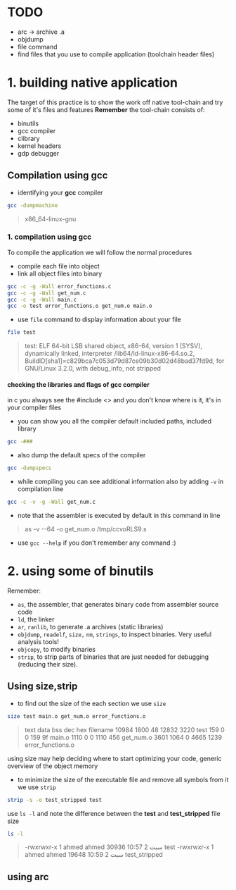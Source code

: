 # TODO 

- arc -> archive .a 
- objdump 
- file command
- find files that you use to compile application (toolchain header files)

# 1. building native application 

The target of this practice is to show the work off native tool-chain and try some of it's files and features
**Remember** the tool-chain consists of:

- binutils
- gcc compiler
- clibrary
- kernel headers
- gdp debugger

## Compilation using gcc

- identifying your **gcc** compiler

```sh
gcc -dumpmachine
```
>  x86_64-linux-gnu



### 1. compilation using gcc 

To compile the application we will follow the normal procedures
- compile each file into object
- link all object files into binary 

```sh
gcc -c -g -Wall error_functions.c 
gcc -c -g -Wall get_num.c 
gcc -c -g -Wall main.c 
gcc -o test error_functions.o get_num.o main.o
```

- use `file` command to display information about your file 

```sh
file test
```

> test: ELF 64-bit LSB shared object, x86-64, version 1 (SYSV), dynamically linked, interpreter /lib64/ld-linux-x86-64.so.2, BuildID[sha1]=c829bca7c053d79d87ce09b30d02d48bad37fd9d, for GNU/Linux 3.2.0, with debug_info, not stripped



#### checking the libraries and flags of gcc compiler

in c you always see the #include <> and you don't know where is it, it's in your compiler files

- you can  show you all the compiler default included paths, included library

```sh 
gcc -### 
```



- also dump the default specs of the compiler

```sh
gcc -dumpspecs
```



- while compiling you can see additional information also by adding `-v` in compilation line

```sh
gcc -c -v -g -Wall get_num.c
```

- note that the assembler is executed by default in this command in line

> as -v --64 -o get_num.o /tmp/ccvoRLS9.s



- use `gcc --help` if you don't remember any command :)



# 2. using some of binutils

Remember: 

- `as`, the assembler, that generates binary code from assembler source code
- `ld`, the linker
- `ar`, `ranlib`, to generate .a archives (static libraries)
- `objdump`, `readelf`, `size,` `nm`, `strings`, to inspect binaries. Very useful analysis tools!
- `objcopy`, to modify binaries
- `strip`, to strip parts of binaries that are just needed for debugging (reducing their
  size).

## Using size,**strip**

- to find out the size of the each section we use `size`

```sh
size test main.o get_num.o error_functions.o
```

>    text    data     bss     dec     hex filename
>   10984    1800      48   12832    3220 test
>     159       0       0     159      9f main.o
>    1110       0       0    1110     456 get_num.o
>    3601    1064       0    4665    1239 error_functions.o

using size may help deciding where to start optimizing your code, generic overview of the object memory



- to minimize the size of the executable file and remove all symbols from it we use `strip`

```sh
strip -s -o test_stripped test
```

use `ls -l` and note the difference between the **test** and **test_stripped** file size

```sh 
ls -l 
```

> -rwxrwxr-x 1 ahmed ahmed 30936 سبت  2 10:57 test
> -rwxrwxr-x 1 ahmed ahmed 19648 سبت  2 10:59 test_stripped 



## using arc 

